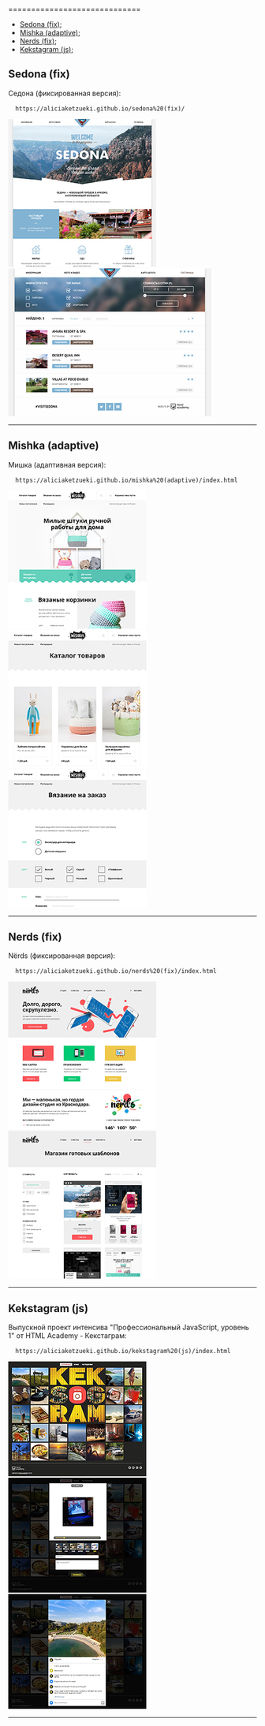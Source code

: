 =============================

+ [Sedona (fix)](#Sedona);
+ [Mishka (adaptive)](#Mishka);
+ [Nerds (fix)](#Nerds);
+ [Kekstagram (js)](#Kekstagram);


<a name="Sedona"></a> Sedona (fix)
------------

Седона (фиксированная версия):

      https://aliciaketzueki.github.io/sedona%20(fix)/

![Sedona - index](https://github.com/aliciaketzueki/aliciaketzueki.github.io/raw/master/img/sedona-index-1200.jpg)
![Sedona - hotels](https://github.com/aliciaketzueki/aliciaketzueki.github.io/raw/master/img/sedona-hotels-1200.jpg)

***


<a name="Mishka"></a> Mishka (adaptive)
------------

Мишка (адаптивная версия):

      https://aliciaketzueki.github.io/mishka%20(adaptive)/index.html

![Mishka - index](https://github.com/aliciaketzueki/aliciaketzueki.github.io/raw/master/img/mishka-index-desktop.jpg)
![Mishka - catalog](https://github.com/aliciaketzueki/aliciaketzueki.github.io/raw/master/img/mishka-catalog-desktop.jpg)
![Mishka - form](https://github.com/aliciaketzueki/aliciaketzueki.github.io/raw/master/img/mishka-form-desktop.jpg)

***


<a name="Nerds"></a> Nerds (fix)
------------

Nёrds (фиксированная версия):

      https://aliciaketzueki.github.io/nerds%20(fix)/index.html

![Nerds - index](https://github.com/aliciaketzueki/aliciaketzueki.github.io/raw/master/img/nerds-index.jpg)
![Nerds - catalog](https://github.com/aliciaketzueki/aliciaketzueki.github.io/raw/master/img/nerds-catalog.jpg)

***


<a name="Kekstagram"></a> Kekstagram (js)
------------

Выпускной проект интенсива "Профессиональный JavaScript, уровень 1" от HTML Academy - Кекстаграм:

      https://aliciaketzueki.github.io/kekstagram%20(js)/index.html

![Kekstagram - index](https://github.com/aliciaketzueki/aliciaketzueki.github.io/raw/master/img/kekstagram-index.jpg)
![Kekstagram - index form](https://github.com/aliciaketzueki/aliciaketzueki.github.io/raw/master/img/kekstagram-index-upload.jpg)
![Kekstagram - index form](https://github.com/aliciaketzueki/aliciaketzueki.github.io/raw/master/img/kekstagram-index-picture.jpg)

***
